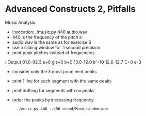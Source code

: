 # Advanced Constructs 2, Pitfalls

Music Analysis
- invocation: ./music.py 440 audio.wav
- 440 is the frequency of the pitch a’
- audio.wav is the same as for exercise 6
- use a sliding window for .1 second precision
- print peak pitches instead of frequencies

: Output
01.0-02.3 e+0 gis+0 b+0
10.0-12.0 b'+10
12.0-12.7 C+0 e-3
- consider only the 3 most prominent peaks
- print 1 line for each segment with the same peaks
- print nothing for segments with no peaks
- order the peaks by increasing frequency

        ./music.py 440 ../06-sound/Mono_random.wav
